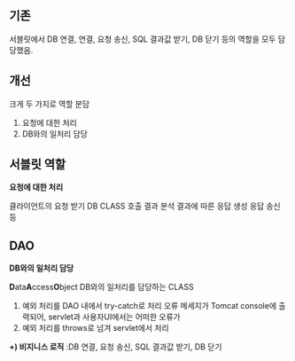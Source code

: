 ## 기존
서블릿에서 DB 연결, 연결, 요청 송신, SQL 결과값 받기, DB 닫기 등의 역할을 모두 담당했음.

## 개선

크게 두 가지로 역할 분담
1. 요청에 대한 처리
2. DB와의 일처리 담당

## 서블릿 역할
**요청에 대한 처리** 

클라이언트의 요청 받기
DB CLASS 호출
결과 분석
결과에 따른 응답 생성
응답 송신 등

## DAO
**DB와의 일처리 담당**

**D**ata**A**ccess**O**bject
DB와의 일처리를 담당하는 CLASS



1) 예외 처리를 DAO 내에서 try-catch로 처리
오류 메세지가 Tomcat console에 출력되어, servlet과 사용자UI에서는 어떠한 오류가 
2) 예외 처리를 throws로 넘겨 servlet에서 처리


**+) 비지니스 로직**
:DB 연결, 요청 송신, SQL 결과값 받기, DB 닫기


<!--stackedit_data:
eyJoaXN0b3J5IjpbMTY4MTExOTU4NCwtODc5MTA0MjE4LC04MT
UyMzAxMDYsLTc1ODk0MTUzXX0=
-->